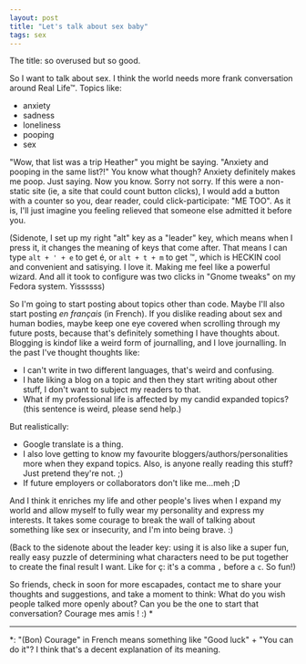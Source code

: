 ```yaml
---
layout: post
title: "Let's talk about sex baby"
tags: sex
---
```


The title: so overused but so good.

So I want to talk about sex. I think the world needs more frank conversation around Real Life™. Topics like:

- anxiety
- sadness
- loneliness
- pooping
- sex

"Wow, that list was a trip Heather" you might be saying. "Anxiety and pooping in the same list?!" You know what though? Anxiety definitely makes me poop. Just saying. Now you know. Sorry not sorry. If this were a non-static site (ie, a site that could count button clicks), I would add a button with a counter so you, dear reader, could click-participate: "ME TOO". As it is, I'll just imagine you feeling relieved that someone else admitted it before you.

<!--more-->

(Sidenote, I set up my right "alt" key as a "leader" key, which means when I press it, it changes the meaning of keys that come after. That means I can type `alt + ' + e` to get é, or `alt + t + m` to get ™, which is HECKIN cool and convenient and satisying. I love it. Making me feel like a powerful wizard. And all it took to configure was two clicks in "Gnome tweaks" on my Fedora system. Yissssss)

So I'm going to start posting about topics other than code. Maybe I'll also start posting _en français_ (in French). If you dislike reading about sex and human bodies, maybe keep one eye covered when scrolling through my future posts, because that's definitely something I have thoughts about. Blogging is kindof like a weird form of journalling, and I love journalling. In the past I've thought thoughts like:

- I can't write in two different languages, that's weird and confusing.
- I hate liking a blog on a topic and then they start writing about other stuff, I don't want to subject my readers to that.
- What if my professional life is affected by my candid expanded topics? (this sentence is weird, please send help.)

But realistically:

- Google translate is a thing.
- I also love getting to know my favourite bloggers/authors/personalities more when they expand topics. Also, is anyone really reading this stuff? Just pretend they're not. ;)
- If future employers or collaborators don't like me...meh ;D

And I think it enriches my life and other people's lives when I expand my world and allow myself to fully wear my personality and express my interests. It takes some courage to break the wall of talking about something like sex or insecurity, and I'm into being brave. :)

(Back to the sidenote about the leader key: using it is also like a super fun, really easy puzzle of determining what characters need to be put together to create the final result I want. Like for ç: it's a comma `,` before a `c`. So fun!)

So friends, check in soon for more escapades, contact me to share your thoughts and suggestions, and take a moment to think: What do you wish people talked more openly about? Can you be the one to start that conversation? Courage mes amis ! :) *

---

*: "(Bon) Courage" in French means something like "Good luck" + "You can do it"? I think that's a decent explanation of its meaning.
